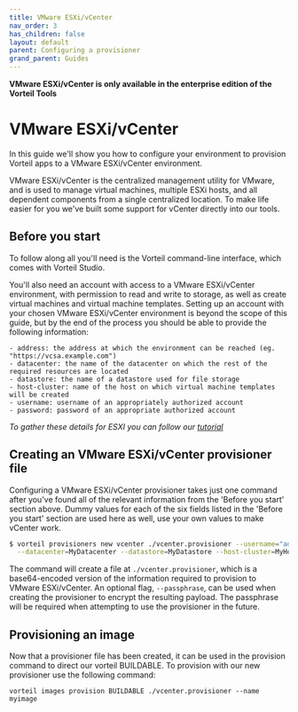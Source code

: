 ```yaml
---
title: VMware ESXi/vCenter
nav_order: 3
has_children: false
layout: default
parent: Configuring a provisioner
grand_parent: Guides
---
```

**VMware ESXi/vCenter is only available in the enterprise edition of the Vorteil Tools**

# VMware ESXi/vCenter

In this guide we'll show you how to configure your environment to provision Vorteil apps to a VMware ESXi/vCenter environment.

VMware ESXi/vCenter is the centralized management utility for VMware, and is used to manage virtual machines, multiple ESXi hosts, and all dependent components from a single centralized location. To make life easier for you we've built some support for vCenter directly into our tools. 

## Before you start

To follow along all you'll need is the Vorteil command-line interface, which comes with Vorteil Studio.

You'll also need an account with access to a VMware ESXi/vCenter environment, with permission to read and write to storage, as well as create virtual machines and virtual machine templates. Setting up an account with your chosen VMware ESXi/vCenter environment is beyond the scope of this guide, but by the end of the process you should be able to provide the following information:

    - address: the address at which the environment can be reached (eg. "https://vcsa.example.com")
    - datacenter: the name of the datacenter on which the rest of the required resources are located
    - datastore: the name of a datastore used for file storage
    - host-cluster: name of the host on which virtual machine templates will be created
    - username: username of an appropriately authorized account
    - password: password of an appropriate authorized account

*To gather these details for ESXI you can follow our [tutorial](/docs/guides/configure-provisioner/vcenter-details)*

## Creating an VMware ESXi/vCenter provisioner file

Configuring a VMware ESXi/vCenter provisioner takes just one command after you've found all of the relevant information from the 'Before you start' section above. Dummy values for each of the six fields listed in the 'Before you start' section are used here as well, use your own values to make vCenter work.

```sh
$ vorteil provisioners new vcenter ./vcenter.provisioner --username="administrator@vsphere.local" --password="SuperSecret" \
  --datacenter=MyDatacenter --datastore=MyDatastore --host-cluster=MyHostCluster --address="https://vcsa.example.com"
```

The command will create a file at `./vcenter.provisioner`, which is a base64-encoded version of the information required to provision to VMware ESXi/vCenter. An optional flag, `--passphrase`, can be used when creating the provisioner to encrypt the resulting payload. The passphrase will be required when attempting to use the provisioner in the future.

## Provisioning an image

Now that a provisioner file has been created, it can be used in the provision command to direct our vorteil BUILDABLE. To provision with our new provisioner use the following command:

```
vorteil images provision BUILDABLE ./vcenter.provisioner --name myimage
```